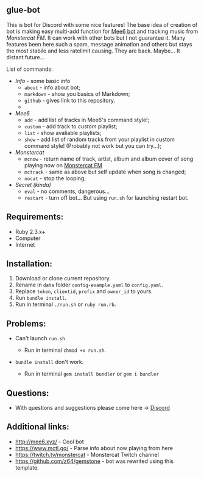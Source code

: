 ## glue-bot

This is bot for Discord with some nice features! The base idea of creation of bot is making easy multi-add function for [Mee6 bot](http://mee6.xyz) and tracking music from *Monstercat FM*.
It can work with other bots but I not guarantee it. Many features been here such a spam, message animation and others but stays the most stabile and less ratelimit causing. They are back. Maybe... It distant future...

List of commands:
  * _Info_ - some basic info
    * `about` - info about bot;
    * `markdown` - show you basics of Markdown;
    * `github` - gives link to this repository.
    * 
  * _Mee6_
    * `add` - add list of tracks in Mee6's command style!;
    * `custom` - add track to *custom* playlist;
    * `list` - show avaliable playlists;
    * `show` - add list of random tracks from your playlist in custom command style! (Probably not work but you can try...);
  * _Monstercat_
    * `mcnow` - return name of track, artist, album and album cover of song playing now on [Monstercat FM](https://twitch.tv/monstercat)
    * `mctrack` - same as above but self update when song is changed;
    * `nocat` - stop the looping;
  * _Secret (kinda)_
    * `eval` - no comments, dangerous...
    * `restart` - turn off bot... But using `run.sh` for launching restart bot.

## Requirements:
* Ruby 2.3.x+
* Computer
* Internet

## Installation:
  1. Download or clone current repository.
  2. Rename in `data` folder `config-example.yaml` to `config.yaml`.
  3. Replace `token`, `clientid`, `prefix` and `owner_id` to yours.
  4. Run `bundle install`.
  5. Run in terminal `./run.sh` or `ruby run.rb`.

## Problems:
  * Can't launch `run.sh`
    * Run in terminal `chmod +x run.sh`.

  * `bundle install` don't work.
    * Run in terminal `gem install bundler` or `gem i bundler`

## Questions:
  * With questions and suggestions please come here -> [Discord](https://discord.gg/eJcMYph)

## Additional links:
 * http://mee6.xyz/ - Cool bot
 * https://www.mctl.gq/ - Parse info about now playing from here
 * https://twitch.tv/monstercat - Monstercat Twitch channel
 * https://github.com/z64/gemstone - bot was rewrited using this template. 
